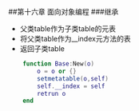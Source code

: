 ##第十六章 面向对象编程
###继承
- 父类table作为子类table的元表
- 将父类table作为__index元方法的表
- 返回子类table  

~~~lua
	function Base:New(o)
		o = o or {}
		setmetatable(o,self)
		self.__index = self
		retrun o
	end
~~~
